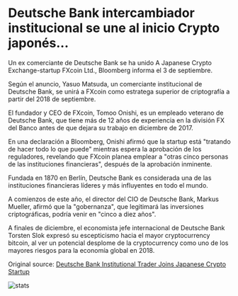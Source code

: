# Deutsche Bank intercambiador institucional se une al inicio Crypto japonés...

Un ex comerciante de Deutsche Bank se ha unido A Japanese Crypto Exchange-startup FXcoin Ltd., Bloomberg informa el 3 de septiembre.

Según el anuncio, Yasuo Matsuda, un comerciante institucional de Deutsche Bank, se unirá a FXcoin como estratega superior de criptografía a partir del 2018 de septiembre.

El fundador y CEO de FXcoin, Tomoo Onishi, es un empleado veterano de Deutsche Bank, que tiene más de 12 años de experiencia en la división FX del Banco antes de que dejara su trabajo en diciembre de 2017.

En una declaración a Bloomberg, Onishi afirmó que la startup está "tratando de hacer todo lo que puede" mientras espera la aprobación de los reguladores, revelando que FXcoin planea emplear a "otras cinco personas de las instituciones financieras", después de la aprobación inminente.

Fundada en 1870 en Berlín, Deutsche Bank es considerada una de las instituciones financieras líderes y más influyentes en todo el mundo.

A comienzos de este año, el director del CIO de Deutsche Bank, Markus Mueller, afirmó que la "gobernanza", que legitimará las inversiones criptográficas, podría venir en "cinco a diez años".

A finales de diciembre, el economista jefe internacional de Deutsche Bank Torsten Slok expresó su escepticismo hacia el mayor cryptocurrency bitcoin, al ver un potencial desplome de la cryptocurrency como uno de los mayores riesgos para la economía global en 2018.

Original source: [Deutsche Bank Institutional Trader Joins Japanese Crypto Startup](https://cointelegraph.com/news/deutsche-bank-institutional-trader-joins-japanese-crypto-startup)

![stats](https://c.statcounter.com/11760860/0/a89fa40b/1/ "stats")
